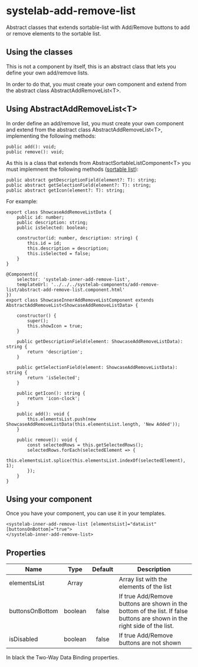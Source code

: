 # systelab-add-remove-list

Abstract classes that extends sortable-list with Add/Remove buttons to add or remove elements to the sortable list.

## Using the classes

This is not a component by itself, this  is an abstract class that lets you define your own add/remove lists.

In order to do that, you must create your own component and extend from the abstract class AbstractAddRemoveList&lt;T&gt;.

## Using AbstractAddRemoveList&lt;T&gt;

In order define an add/remove list, you must create your own component and extend from the abstract class AbstractAddRemoveList&lt;T&gt;, implementing the following methods:

```
public add(): void;
public remove(): void;
```
As this is a class that extends from AbstractSortableListComponent&lt;T&gt; you must implemnent the following methods ([sortable list](../sortable-list)):
```
public abstract getDescriptionField(element?: T): string;
public abstract getSelectionField(element?: T): string;
public abstract getIcon(element?: T): string;
```

For example:

```
export class ShowcaseAddRemoveListData {
	public id: number;
	public description: string;
	public isSelected: boolean;

	constructor(id: number, description: string) {
		this.id = id;
		this.description = description;
		this.isSelected = false;
	}
}

@Component({
	selector: 'systelab-inner-add-remove-list',
	templateUrl: '../../../systelab-components/add-remove-list/abstract-add-remove-list.component.html'
})
export class ShowcaseInnerAddRemoveListComponent extends AbstractAddRemoveList<ShowcaseAddRemoveListData> {

	constructor() {
		super();
		this.showIcon = true;
	}

	public getDescriptionField(element: ShowcaseAddRemoveListData): string {
		return 'description';
	}

	public getSelectionField(element: ShowcaseAddRemoveListData): string {
		return 'isSelected';
	}

	public getIcon(): string {
		return 'icon-clock';
	}

	public add(): void {
		this.elementsList.push(new ShowcaseAddRemoveListData(this.elementsList.length, 'New Added'));
	}

	public remove(): void {
		const selectedRows = this.getSelectedRows();
		selectedRows.forEach(selectedElement => {
			this.elementsList.splice(this.elementsList.indexOf(selectedElement), 1);
		});
	}
}
```

## Using your component
Once you have your component, you can use it in your templates.

```
<systelab-inner-add-remove-list [elementsList]="dataList" [buttonsOnBottom]="true">
</systelab-inner-add-remove-list>
```

## Properties

| Name | Type | Default | Description |
| ---- |:----:|:-------:| ----------- |
| elementsList | Array<T> | | Array list with the elements of the list |
| buttonsOnBottom | boolean | false | If true Add/Remove buttons are shown in the bottom of the list. If false buttons are shown in the right side of the list. |
| isDisabled | boolean | false | If true Add/Remove buttons are not shown |

In black the Two-Way Data Binding properties.

